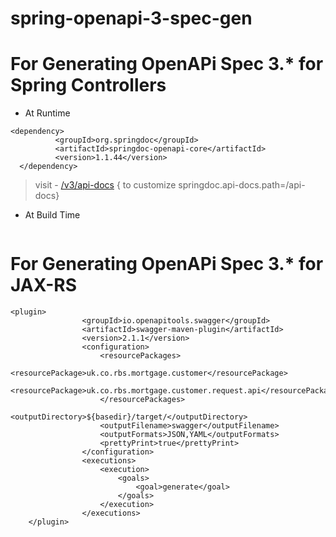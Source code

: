 # spring-openapi-3-spec-gen

# For Generating OpenAPi Spec 3.* for Spring Controllers
 - At Runtime 
  ```
  <dependency>
			<groupId>org.springdoc</groupId>
			<artifactId>springdoc-openapi-core</artifactId>
			<version>1.1.44</version>
	</dependency>
  
  ```
  > visit -  [/v3/api-docs](http:localhost:8080/v3/api-docs) { to customize springdoc.api-docs.path=/api-docs}
  - At Build Time
  ```
  ```
# For Generating OpenAPi Spec 3.* for JAX-RS

```
<plugin>
				<groupId>io.openapitools.swagger</groupId>
				<artifactId>swagger-maven-plugin</artifactId>
				<version>2.1.1</version>
				<configuration>
					<resourcePackages>
						<resourcePackage>uk.co.rbs.mortgage.customer</resourcePackage>
						<resourcePackage>uk.co.rbs.mortgage.customer.request.api</resourcePackage>
					</resourcePackages>
					<outputDirectory>${basedir}/target/</outputDirectory>
					<outputFilename>swagger</outputFilename>
					<outputFormats>JSON,YAML</outputFormats>
					<prettyPrint>true</prettyPrint>
				</configuration>
				<executions>
					<execution>
						<goals>
							<goal>generate</goal>
						</goals>
					</execution>
				</executions>
	</plugin>
  ```
